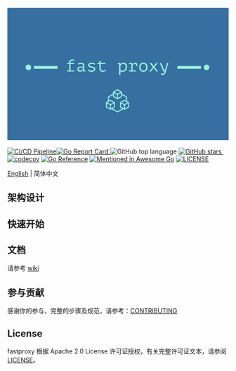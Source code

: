 ![fast_proxy_ico.png](https://github.com/kingson4wu/fast_proxy/blob/main/resource/img/logo.jpg)

[![CI/CD Pipeline](https://github.com/Kingson4Wu/fast_proxy/actions/workflows/go.yml/badge.svg)](https://github.com/Kingson4Wu/fast_proxy/actions/workflows/go.yml)[![Go Report Card](https://goreportcard.com/badge/github.com/kingson4wu/fast_proxy)&nbsp;](https://goreportcard.com/report/github.com/kingson4wu/fast_proxy)![GitHub top language](https://img.shields.io/github/languages/top/kingson4wu/fast_proxy)&nbsp;[![GitHub stars](https://img.shields.io/github/stars/kingson4wu/fast_proxy)&nbsp;](https://github.com/kingson4wu/fast_proxy/stargazers)[![codecov](https://codecov.io/gh/kingson4wu/fast_proxy/branch/main/graph/badge.svg)](https://codecov.io/gh/kingson4wu/fast_proxy) [![Go Reference](https://pkg.go.dev/badge/github.com/kingson4wu/fast_proxy.svg)](https://pkg.go.dev/github.com/kingson4wu/fast_proxy) [![Mentioned in Awesome Go](https://awesome.re/mentioned-badge.svg)](https://github.com/avelino/awesome-go#database) [![LICENSE](https://img.shields.io/github/license/kingson4wu/fast_proxy.svg?style=flat-square)](https://github.com/kingson4wu/fast_proxy/blob/main/LICENSE)

[English](https://github.com/kingson4wu/fast_proxy#fast_proxy) | 简体中文



## 架构设计


## 快速开始


## 文档

请参考 [wiki](https://github.com/kingson4wu/fast_proxy/wiki)

## 参与贡献

感谢你的参与，完整的步骤及规范，请参考：[CONTRIBUTING](https://github.com/kingson4wu/fast_proxy/blob/main/CONTRIBUTING.md)

## License

fastproxy 根据 Apache 2.0 License 许可证授权，有关完整许可证文本，请参阅 [LICENSE](https://github.com/kingson4wu/fast_proxy/blob/main/LICENSE)。

